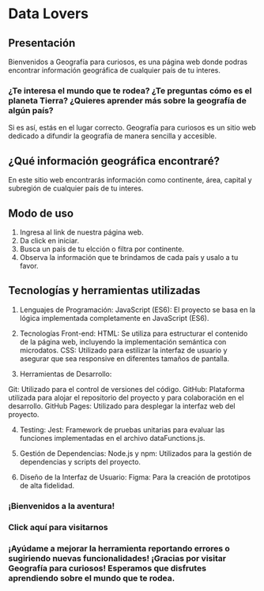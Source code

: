 
# Data Lovers

## Presentación

Bienvenidos a Geografía para curiosos, es una página web donde podras encontrar información geográfica de cualquier país de tu interes. 

### ¿Te interesa el mundo que te rodea? ¿Te preguntas cómo es el planeta Tierra? ¿Quieres aprender más sobre la geografía de algún país?

Si es así, estás en el lugar correcto. Geografía para curiosos es un sitio web dedicado a difundir la geografía de manera sencilla y accesible.

## ¿Qué información geográfica encontraré? 

En este sitio web encontrarás información como continente, área, capital y subregión de cualquier país de tu interes. 

## Modo de uso

1. Ingresa al link de nuestra página web.
2. Da click en iniciar.
3. Busca un país de tu elcción o filtra por continente. 
4. Observa la información que te brindamos de cada país y usalo a tu favor. 

## Tecnologías y herramientas utilizadas

1. Lenguajes de Programación:
JavaScript (ES6): El proyecto se basa en la lógica implementada completamente en JavaScript (ES6).

2. Tecnologías Front-end:
HTML: Se utiliza para estructurar el contenido de la página web, incluyendo la implementación semántica con microdatos.
CSS: Utilizado para estilizar la interfaz de usuario y asegurar que sea responsive en diferentes tamaños de pantalla.

3. Herramientas de Desarrollo:

Git: Utilizado para el control de versiones del código.
GitHub: Plataforma utilizada para alojar el repositorio del proyecto y para colaboración en el desarrollo.
GitHub Pages: Utilizado para desplegar la interfaz web del proyecto.

4. Testing:
Jest: Framework de pruebas unitarias para evaluar las funciones implementadas en el archivo dataFunctions.js.

5. Gestión de Dependencias:
Node.js y npm: Utilizados para la gestión de dependencias y scripts del proyecto.

7. Diseño de la Interfaz de Usuario:
Figma: Para la creación de prototipos de alta fidelidad. 

### ¡Bienvenidos a la aventura! 

### Click aquí  para visitarnos 

### ¡Ayúdame a mejorar la herramienta reportando errores o sugiriendo nuevas funcionalidades! ¡Gracias por visitar Geografía para curiosos! Esperamos que disfrutes aprendiendo sobre el mundo que te rodea.
